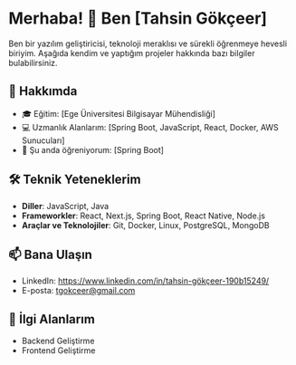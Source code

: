 # Merhaba! 👋 Ben [Tahsin Gökçeer]  

Ben bir yazılım geliştiricisi, teknoloji meraklısı ve sürekli öğrenmeye hevesli biriyim. Aşağıda kendim ve yaptığım projeler hakkında bazı bilgiler bulabilirsiniz.

## 🚀 Hakkımda

- 🎓 Eğitim: [Ege Üniversitesi Bilgisayar Mühendisliği]
- 💻 Uzmanlık Alanlarım: [Spring Boot, JavaScript, React, Docker, AWS Sunucuları]
- 🌱 Şu anda öğreniyorum: [Spring Boot]

## 🛠️ Teknik Yeteneklerim

- **Diller**: JavaScript, Java
- **Frameworkler**: React, Next.js, Spring Boot, React Native, Node.js
- **Araçlar ve Teknolojiler**: Git, Docker, Linux, PostgreSQL, MongoDB

## 📫 Bana Ulaşın

- LinkedIn: https://www.linkedin.com/in/tahsin-gökçeer-190b15249/
- E-posta: tgokceer@gmail.com

## 🧩 İlgi Alanlarım

- Backend Geliştirme
- Frontend Geliştirme
